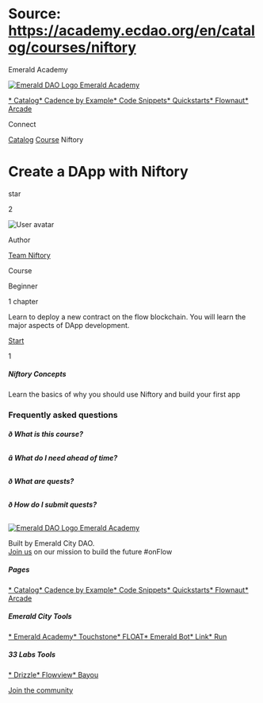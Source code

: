 # Source: https://academy.ecdao.org/en/catalog/courses/niftory

Emerald Academy





[![Emerald DAO Logo](/ea-logo.png)
Emerald Academy](/en/)


[* Catalog](/en/catalog)[* Cadence by Example](/en/cadence-by-example)[* Code Snippets](/en/snippets)[* Quickstarts](/en/quickstarts)[* Flownaut](https://flownaut.ecdao.org)[* Arcade](https://arcade.ecdao.org)

Connect



[Catalog](/en/catalog)
[Course](/en/catalog)
Niftory

# Create a DApp with Niftory

star

2

![User avatar](https://i.imgur.com/bymjTdC.png)

Author

[Team Niftory](https://twitter.com/niftory)

Course

Beginner

1 chapter

Learn to deploy a new contract on the flow blockchain. You will learn the major aspects of DApp development.

[Start](/en/catalog/courses/niftory/chapter1/lesson1)

1

##### Niftory Concepts

Learn the basics of why you should use Niftory and build your first app

### Frequently asked questions

##### ð What is this course?

##### â What do I need ahead of time?

##### ð What are quests?

##### ð How do I submit quests?



[![Emerald DAO Logo](/ea-logo.png)
Emerald Academy](/en/)

Built by Emerald City DAO.  
[Join us](https://discord.gg/emerald-city-906264258189332541) on our mission to build the future #onFlow

##### Pages

[* Catalog](/en/catalog)[* Cadence by Example](/en/cadence-by-example)[* Code Snippets](/en/snippets)[* Quickstarts](/en/quickstarts)[* Flownaut](https://flownaut.ecdao.org)[* Arcade](https://arcade.ecdao.org)


##### Emerald City Tools

[* Emerald Academy](https://academy.ecdao.org/)[* Touchstone](https://touchstone.city/)[* FLOAT](https://floats.city/)[* Emerald Bot](https://bot.ecdao.org/)[* Link](https://link.ecdao.org/)[* Run](https://run.ecdao.org/)


##### 33 Labs Tools

[* Drizzle](https://drizzle33.app/)[* Flowview](https://flowview.app/)[* Bayou](https://bayou33.app/)

[Join the community](https://discord.gg/emerald-city-906264258189332541)